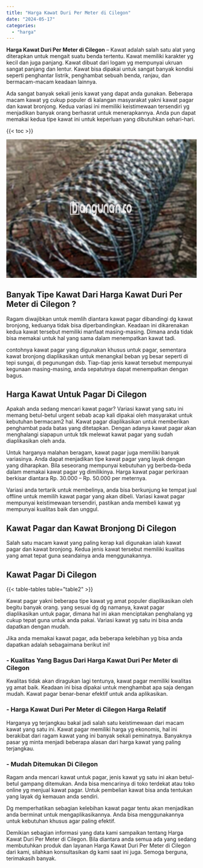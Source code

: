 ```yaml
---
title: "Harga Kawat Duri Per Meter di Cilegon"
date: "2024-05-17"
categories: 
  - "harga"
---
```


**Harga Kawat Duri Per Meter di Cilegon** – Kawat adalah salah satu alat yang diterapkan untuk mengait suatu benda tertentu. Kawat memiliki karakter yg kecil dan juga panjang. Kawat dibuat dari logam yg mempunyai ukruan sangat panjang dan lentur. Kawat bisa dipakai untuk sangat banyak kondisi seperti penghantar listrik, penghambat sebuah benda, ranjau, dan bermacam-macam keadaan lainnya.

Ada sangat banyak sekali jenis kawat yang dapat anda gunakan. Beberapa macam kawat yg cukup populer di kalangan masyarakat yakni kawat pagar dan kawat bronjong. Kedua variasi ini memiliki keistimewaan tersendiri yg menjadikan banyak orang berhasrat untuk menerapkannya. Anda pun dapat memakai kedua tipe kawat ini untuk keperluan yang dibutuhkan sehari-hari.

{{< toc >}}

![Harga Kawat Duri Per Meter di Cilegon](/images/jual-kawat-murah42.png)

## Banyak Tipe Kawat Dari Harga Kawat Duri Per Meter di Cilegon ?

Ragam diwajibkan untuk memlih diantara kawat pagar dibandingi dg kawat bronjong, keduanya tidak bisa diperbandingkan. Keadaan ini dikarenakan kedua kawat tersebut memiliki manfaat masing-masing. Dimana anda tidak bisa memakai untuk hal yang sama dalam menempatkan kawat tadi.

contohnya kawat pagar yang digunakan khusus untuk pagar, sementara kawat bronjong diaplikasikan untuk menangkal beban yg besar seperti di tepi sungai, di pegunungan dsb. Tiap-tiap jenis kawat tersebut mempunyai kegunaan masing-masing, anda sepatutnya dapat menempatkan dengan bagus.

## Harga Kawat Untuk Pagar Di Cilegon

Apakah anda sedang mencari kawat pagar? Variasi kawat yang satu ini memang betul-betul urgent sebab acap kali dipakai oleh masyarakat untuk kebutuhan bermacam2 hal. Kawat pagar diaplikasikan untuk memberikan penghambat pada batas yang ditetapkan. Dengan adanya kawat pagar akan menghalangi siapapun untuk tdk melewat kawat pagar yang sudah diaplikasikan oleh anda.

Untuk harganya malahan beragam, kawat pagar juga memiliki banyak variasinya. Anda dapat menjadikan tipe kawat pagar yang layak dengan yang diharapkan. Bila seseorang mempunyai kebutuhan yg berbeda-beda dalam memakai kawat pagar yg dimilikinya. Harga kawat pagar perkiraan berkisar diantara Rp. 30.000 – Rp. 50.000 per meternya.

Variasi anda tertarik untuk membelinya, anda bisa berkunjung ke tempat jual offline untuk memilih kawat pagar yang akan dibeli. Variasi kawat pagar mempunyai keistimewaan tersendiri, pastikan anda membeli kawat yg mempunyai kualitas baik dan unggul.

## Kawat Pagar dan Kawat Bronjong Di Cilegon

Salah satu macam kawat yang paling kerap kali digunakan ialah kawat pagar dan kawat bronjong. Kedua jenis kawat tersebut memiliki kualitas yang amat tepat guna seandainya anda menggunakannya.

## Kawat Pagar Di Cilegon

{{< table-tables table="table2" >}}

Kawat pagar yakni beberapa tipe kawat yg amat populer diaplikasikan oleh begitu banyak orang. yang sesuai dg dg namanya, kawat pagar diaplikasikan untuk pagar, dimana hal ini akan menciptakan penghalang yg cukup tepat guna untuk anda pakai. Variasi kawat yg satu ini bisa anda dapatkan dengan mudah.

Jika anda memakai kawat pagar, ada beberapa kelebihan yg bisa anda dapatkan adalah sebagaimana berikut ini!

### \- Kualitas Yang Bagus Dari Harga Kawat Duri Per Meter di Cilegon

Kwalitas tidak akan diragukan lagi tentunya, kawat pagar memiliki kwalitas yg amat baik. Keadaan ini bisa dipakai untuk menghambat apa saja dengan mudah. Kawat pagar benar-benar efektif untuk anda aplikasikan.

### \- Harga Kawat Duri Per Meter di Cilegon Harga Relatif

Harganya yg terjangkau bakal jadi salah satu keistimewaan dari macam kawat yang satu ini. Kawat pagar memiliki harga yg ekonomis, hal ini berakibat dari ragam kawat yang ini banyak sekali peminatnya. Banyaknya pasar yg minta menjadi beberapa alasan dari harga kawat yang paling terjangkau.

### \- Mudah Ditemukan Di Cilegon

Ragam anda mencari kawat untuk pagar, jenis kawat yg satu ini akan betul-betul gampang ditemukan. Anda bisa mencarinya di toko terdekat atau toko online yg menjual kawat pagar. Untuk pembelian kawat bisa anda tentukan yang layak dg kemauan anda sendiri.

Dg memperhatikan sebagian kelebihan kawat pagar tentu akan menjadikan anda berminat untuk mengaplikasikannya. Anda bisa menggunakannya untuk kebutuhan khusus agar paling efektif.

Demikian sebagian informasi yang data kami sampaikan tentang Harga Kawat Duri Per Meter di Cilegon. Bila diantara anda semua ada yang sedang membutuhkan produk dan layanan Harga Kawat Duri Per Meter di Cilegon dari kami, silahkan konsultasikan dg kami saat ini juga. Semoga berguna, terimakasih banyak.
